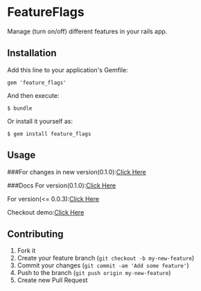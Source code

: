 # FeatureFlags

Manage (turn on/off) different features in your rails app.

## Installation

Add this line to your application's Gemfile:

    gem 'feature_flags'

And then execute:

    $ bundle

Or install it yourself as:

    $ gem install feature_flags

## Usage

###For changes in new version(0.1.0):[Click Here](http://ror-tech.blogspot.com/2014/01/ruby-gem-featureflags-new-features-010.html)

###Docs
For version(0.1.0):[Click Here](https://github.com/pandurang90/feature_flags/blob/V-0.1.0/README.md)

For version(<= 0.0.3):[Click Here](https://github.com/pandurang90/feature_flags/blob/v-0.0.3/README.md)

Checkout demo:[Click Here](http://feature-flags.herokuapp.com/)

## Contributing

1. Fork it
2. Create your feature branch (`git checkout -b my-new-feature`)
3. Commit your changes (`git commit -am 'Add some feature'`)
4. Push to the branch (`git push origin my-new-feature`)
5. Create new Pull Request
